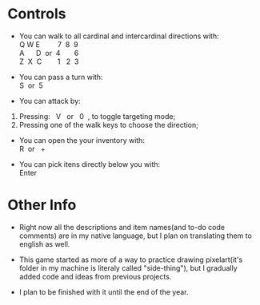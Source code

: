 # Controls
- You can walk to all cardinal and intercardinal directions with:  
Q W E &nbsp;&nbsp;&nbsp;&nbsp;&nbsp;&nbsp;&nbsp;   7 &nbsp;8 &nbsp;9  
A &nbsp;&nbsp;&nbsp;&nbsp;  D&nbsp;   or&nbsp;   4 &nbsp;&nbsp;&nbsp;&nbsp;&nbsp;&nbsp;6   
Z &nbsp;X&nbsp; C   &nbsp;&nbsp;&nbsp;&nbsp;&nbsp;&nbsp;&nbsp;1&nbsp;&nbsp;&nbsp;2&nbsp;&nbsp;3  

- You can pass a turn with:  
S&nbsp; or&nbsp; 5

- You can attack by:
1. Pressing:
    &nbsp; V &nbsp; or &nbsp; 0 &nbsp;, to toggle targeting mode;
3. Pressing one of the walk keys to choose the direction;

- You can open the your inventory with:  
R&nbsp; or &nbsp; +

- You can pick itens directly below you with:  
Enter

# Other Info
- Right now all the descriptions and item names(and to-do code comments) are in my native language, but I plan on translating them to english as well.
  
- This game started as more of a way to practice drawing pixelart(it's folder in my machine is literaly called "side-thing"), but I gradually added code and ideas from previous projects.  
- I plan to be finished with it until the end of the year.  

